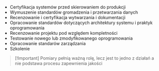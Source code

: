 - Certyfikacja systemów przed skierowaniem do produkcji
- Wymuszenie standardów gromadzenia i przetwarzania danych
- Recenzowanie i certyfikacja wytwarzania i dokumentacji
- Opracowanie standardów dotyczących architektury systemu i praktyk oprogramowania
- Recenzowanie projektu pod względem kompletności
- Testowanie nowego lub zmodyfikowanego oprogramowania
- Opracowanie standarów zarządzania
- Szkolenie

>[!Important] Pomiary pełnią ważną rolę, lecz jest to jedno z działań a nie podstawa procesu zapewnienia jakości